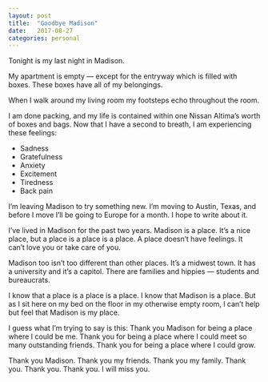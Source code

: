 ```yaml
---
layout: post
title:  "Goodbye Madison"
date:   2017-08-27
categories: personal
---
```


Tonight is my last night in Madison.

My apartment is empty — except for the entryway which is filled with boxes. These boxes have all of my belongings.

When I walk around my living room my footsteps echo throughout the room.

I am done packing, and my life is contained within one Nissan Altima’s worth of boxes and bags. Now that I have a second to breath, I am experiencing these feelings:
- Sadness
- Gratefulness
- Anxiety
- Excitement
- Tiredness
- Back pain

I’m leaving Madison to try something new. I’m moving to Austin, Texas, and before I move I’ll be going to Europe for a month. I hope to write about it.

I’ve lived in Madison for the past two years. Madison is a place. It’s a nice place, but a place is a place is a place. A place doesn’t have feelings. It can’t love you or take care of you.

Madison too isn’t too different than other places. It’s a midwest town. It has a university and it’s a capitol. There are families and hippies — students and bureaucrats.

I know that a place is a place is a place. I know that Madison is a place. But as I sit here on my bed on the floor in my otherwise empty room, I can’t help but feel that Madison is my place.

I guess what I’m trying to say is this: Thank you Madison for being a place where I could be me. Thank you for being a place where I could meet so many outstanding friends. Thank you for being a place where I could grow.

Thank you Madison. Thank you my friends. Thank you my family. Thank you. Thank you. Thank you. I will miss you.
